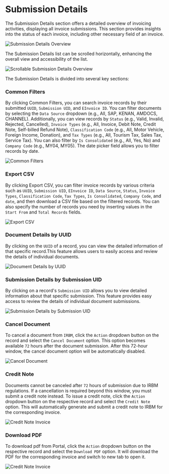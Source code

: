 # Submission Details

The Submission Details section offers a detailed overview of invoicing activities, displaying all invoice submissions. This section provides insights into the status of each invoice, including other necessary field of an invoice. 


![Submission Details Overview](../_media/submissionDetails/submissionDetails1.png)

The Submission Details list can be scrolled horizontally, enhancing the overall view and accessibility of the list.

![Scrollable Submission Details Overview](../_media/submissionDetails/submissionDetails4.png)


The Submission Details is divided into several key sections:


### Common Filters

By clicking Common Filters, you can search invoice records by their submitted `UUID`, `Submission UID`, and `EInvoice ID`. You can filter documents by selecting the `Data Source` dropdown (e.g., All, SAP, KENAN, AMDOCS, CHANNEL). Additionally, you can view records by `Status` (e.g., Valid, Invalid, Rejected, Cancelled), `Invoice Types` (e.g., All, Invoice, Debit Note, Credit Note, Self-billed Refund Note), `Classification Code` (e.g., All, Motor Vehicle, Foreign Income, Donation), and `Tax Types` (e.g., All, Tourism Tax, Sales Tax, Service Tax). You can also filter by `Is Consolidated` (e.g., All, Yes, No) and `Company Code` (e.g., MY04, MY05). The date picker field allows you to filter records by date.

![Common Filters](../_media/submissionDetails/submissionDetails5.png)


### Export CSV

By clicking Export CSV, you can filter invoice records by various criteria such as `UUID`, `Submission UID`, `EInvoice ID`, `Data Source`, `Status`, `Invoice Types`, `Classification Code`, `Tax Types`, `Is Consolidated`, `Company Code`, and `date`, and then download a CSV file based on the filtered records. You can also specify the number of records you need by inserting values in the `Start From` and `Total Records` fields.

![Export CSV](../_media/submissionDetails/submissionDetails7.png)



### Document Details by UUID

By clicking on the `UUID` of a record, you can view the detailed information of that specific record.This feature allows users to easily access and review the details of individual documents.


![Document Details by UUID](../_media/submissionDetails/submissionDetails2.png)


### Submission Details by Submission UID

By clicking on a record's `Submission UID` allows you to view detailed information about that specific submission. This feature provides easy access to review the details of individual document submissions.


![Submission Details by Submission UID](../_media/submissionDetails/submissionDetails3.png)


### Cancel Document

To cancel a document from `IRBM`, click the `Action` dropdown button on the record and select the `Cancel Document` option. This option becomes available `72` hours after the document submission. After this 72-hour window, the cancel document option will be automatically disabled.

![Cancel Document](../_media/submissionDetails/submissionDetails9.png)


### Credit Note

Documents cannot be canceled after `72` hours of submission due to IRBM regulations. If a cancellation is required beyond this window, you must submit a credit note instead. To issue a credit note, click the `Action` dropdown button on the respective record and select the `Credit Note` option. This will automatically generate and submit a credit note to IRBM for the corresponding invoice.

![Credit Note Invoice](../_media/submissionDetails/submissionDetails8.png)


### Download PDF

To download pdf from Portal, click the `Action` dropdown button on the respective record and select the `Download PDF` option. It will download the PDF for the corresponding invoice and switch to new tab to open it.

![Credit Note Invoice](../_media/submissionDetails/submissionDetails8.png)